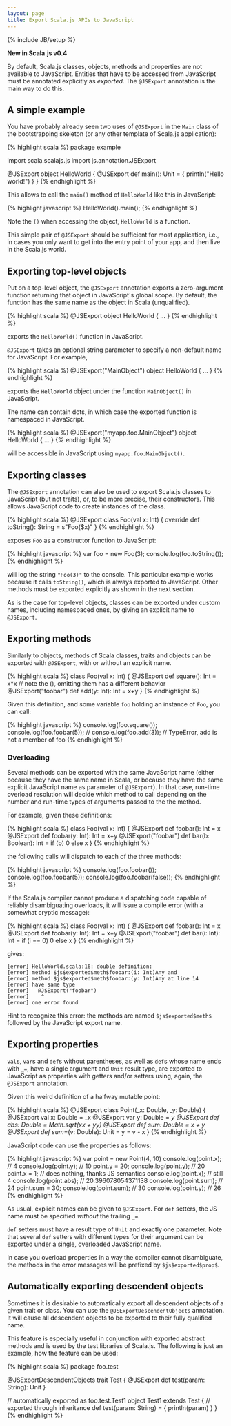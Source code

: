 ```yaml
---
layout: page
title: Export Scala.js APIs to JavaScript
---
```

{% include JB/setup %}

**New in Scala.js v0.4**

By default, Scala.js classes, objects, methods and properties are not available
to JavaScript. Entities that have to be accessed from JavaScript must be
annotated explicitly as *exported*. The `@JSExport` annotation is the main way
to do this.

## A simple example

You have probably already seen two uses of `@JSExport` in the `Main` class of
the bootstrapping skeleton (or any other template of Scala.js application):

{% highlight scala %}
package example

import scala.scalajs.js
import js.annotation.JSExport

@JSExport
object HelloWorld {
  @JSExport
  def main(): Unit = {
    println("Hello world!")
  }
}
{% endhighlight %}

This allows to call the `main()` method of `HelloWorld` like this in JavaScript:

{% highlight javascript %}
HelloWorld().main();
{% endhighlight %}

Note the `()` when accessing the object, `HelloWorld` is a function.

This simple pair of `@JSExport` should be sufficient for most application, i.e.,
in cases you only want to get into the entry point of your app, and then live
in the Scala.js world.

## Exporting top-level objects

Put on a top-level object, the `@JSExport` annotation exports a zero-argument
function returning that object in JavaScript's global scope. By default, the
function has the same name as the object in Scala (unqualified).

{% highlight scala %}
@JSExport
object HelloWorld {
  ...
}
{% endhighlight %}

exports the `HelloWorld()` function in JavaScript.

`@JSExport` takes an optional string parameter to specify a non-default name
for JavaScript. For example,

{% highlight scala %}
@JSExport("MainObject")
object HelloWorld {
  ...
}
{% endhighlight %}

exports the `HelloWorld` object under the function `MainObject()` in JavaScript.

The name can contain dots, in which case the exported function is namespaced
in JavaScript.

{% highlight scala %}
@JSExport("myapp.foo.MainObject")
object HelloWorld {
  ...
}
{% endhighlight %}

will be accessible in JavaScript using `myapp.foo.MainObject()`.

## Exporting classes

The `@JSExport` annotation can also be used to export Scala.js classes to
JavaScript (but not traits), or, to be more precise, their constructors. This
allows JavaScript code to create instances of the class.

{% highlight scala %}
@JSExport
class Foo(val x: Int) {
  override def toString(): String = s"Foo($x)"
}
{% endhighlight %}

exposes `Foo` as a constructor function to JavaScript:

{% highlight javascript %}
var foo = new Foo(3);
console.log(foo.toString());
{% endhighlight %}

will log the string `"Foo(3)"` to the console. This particular example works
because it calls `toString()`, which is always exported to JavaScript. Other
methods must be exported explicitly as shown in the next section.

As is the case for top-level objects, classes can be exported under custom
names, including namespaced ones, by giving an explicit name to `@JSExport`.

## Exporting methods

Similarly to objects, methods of Scala classes, traits and objects can be
exported with `@JSExport`, with or without an explicit name.

{% highlight scala %}
class Foo(val x: Int) {
  @JSExport
  def square(): Int = x*x // note the (), omitting them has a different behavior
  @JSExport("foobar")
  def add(y: Int): Int = x+y
}
{% endhighlight %}

Given this definition, and some variable `foo` holding an instance of `Foo`,
you can call:

{% highlight javascript %}
console.log(foo.square());
console.log(foo.foobar(5));
// console.log(foo.add(3)); // TypeError, add is not a member of foo
{% endhighlight %}

### Overloading

Several methods can be exported with the same JavaScript name (either because
they have the same name in Scala, or because they have the same explicit
JavaScript name as parameter of `@JSExport`). In that case, run-time overload
resolution will decide which method to call depending on the number and run-time
types of arguments passed to the the method.

For example, given these definitions:

{% highlight scala %}
class Foo(val x: Int) {
  @JSExport
  def foobar(): Int = x
  @JSExport
  def foobar(y: Int): Int = x+y
  @JSExport("foobar")
  def bar(b: Boolean): Int = if (b) 0 else x
}
{% endhighlight %}

the following calls will dispatch to each of the three methods:

{% highlight javascript %}
console.log(foo.foobar());
console.log(foo.foobar(5));
console.log(foo.foobar(false));
{% endhighlight %}

If the Scala.js compiler cannot produce a dispatching code capable of reliably
disambiguating overloads, it will issue a compile error (with a somewhat cryptic
message):

{% highlight scala %}
class Foo(val x: Int) {
  @JSExport
  def foobar(): Int = x
  @JSExport
  def foobar(y: Int): Int = x+y
  @JSExport("foobar")
  def bar(i: Int): Int = if (i == 0) 0 else x
}
{% endhighlight %}

gives:

    [error] HelloWorld.scala:16: double definition:
    [error] method $js$exported$meth$foobar:(i: Int)Any and
    [error] method $js$exported$meth$foobar:(y: Int)Any at line 14
    [error] have same type
    [error]   @JSExport("foobar")
    [error]    ^
    [error] one error found

Hint to recognize this error: the methods are named `$js$exported$meth$`
followed by the JavaScript export name.

## Exporting properties

`val`s, `var`s and `def`s without parentheses, as well as `def`s whose name
ends with `_=`, have a single argument and `Unit` result type, are
exported to JavaScript as properties with getters and/or setters
using, again, the `@JSExport` annotation.

Given this weird definition of a halfway mutable point:

{% highlight scala %}
@JSExport
class Point(_x: Double, _y: Double) {
  @JSExport
  val x: Double = _x
  @JSExport
  var y: Double = _y
  @JSExport
  def abs: Double = Math.sqrt(x*x + y*y)
  @JSExport
  def sum: Double = x + y
  @JSExport
  def sum_=(v: Double): Unit = y = v - x
}
{% endhighlight %}

JavaScript code can use the properties as follows:

{% highlight javascript %}
var point = new Point(4, 10)
console.log(point.x);   // 4
console.log(point.y);   // 10
point.y = 20;
console.log(point.y);   // 20
point.x = 1;            // does nothing, thanks JS semantics
console.log(point.x);   // still 4
console.log(point.abs); // 20.396078054371138
console.log(point.sum); // 24
point.sum = 30;
console.log(point.sum); // 30
console.log(point.y);   // 26
{% endhighlight %}

As usual, explicit names can be given to `@JSExport`. For `def` setters, the
JS name must be specified *without* the trailing `_=`.

`def` setters must have a result type of `Unit` and exactly one parameter. Note
that several `def` setters with different types for their argument can be
exported under a single, overloaded JavaScript name.

In case you overload properties in a way the compiler cannot
disambiguate, the methods in the error messages will be prefixed by
`$js$exported$prop$`.

## Automatically exporting descendent objects
Sometimes it is desirable to automatically export all descendent
objects of a given trait or class. You can use the
`@JSExportDescendentObjects` annotation. It will cause all descendent
objects to be exported to their fully qualified name.

This feature is especially useful in conjunction with exported
abstract methods and is used by the test libraries of Scala.js. The
following is just an example, how the feature can be used:

{% highlight scala %}
package foo.test

@JSExportDescendentObjects
trait Test {
  @JSExport
  def test(param: String): Unit
}

// automatically exported as foo.test.Test1
object Test1 extends Test {
  // exported through inheritance
  def test(param: String) = {
    println(param)
  }
}
{% endhighlight %}
